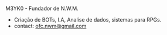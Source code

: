 M3YK0 - Fundador de N.W.M.
- Criação de BOTs, I.A, Analise de dados, sistemas para RPGs.
- contact: ofc.nwm@gmail.com
